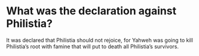 # What was the declaration against Philistia?

It was declared that Philistia should not rejoice, for Yahweh was going to kill Philistia’s root with famine that will put to death all Philistia’s survivors.
